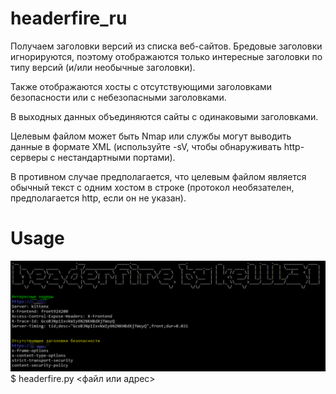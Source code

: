 [example]: https://github.com/Kelll31/headersfire_ru/blob/main/img/example.png?raw=true "Example"

headerfire_ru
=========

Получаем заголовки версий из списка веб-сайтов. Бредовые заголовки игнорируются, поэтому отображаются только интересные заголовки по типу версий (и/или необычные заголовки).

Также отображаются хосты с отсутствующими заголовками безопасности или с небезопасными заголовками.

В выходных данных объединяются сайты с одинаковыми заголовками.

Целевым файлом может быть Nmap или службы могут выводить данные в формате XML (используйте -sV, чтобы обнаруживать http-серверы с нестандартными портами).

В противном случае предполагается, что целевым файлом является обычный текст с одним хостом в строке (протокол необязателен, предполагается http, если он не указан).

Usage
=====
![example]
$ headerfire.py \<файл или адрес\>
